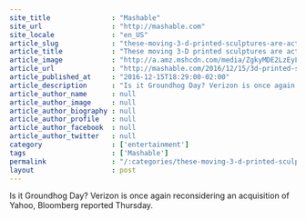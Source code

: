 ```yaml
---
site_title               : "Mashable"
site_url                 : "http://mashable.com"
site_locale              : "en_US"
article_slug             : "these-moving-3-d-printed-sculptures-are-actually-optical-illusions"
article_title            : "These moving 3-D printed sculptures are actually optical illusions"
article_image            : "http://a.amz.mshcdn.com/media/ZgkyMDE2LzEyLzE1LzZhL2I3ZjgzMjM3MzlmNTRkOTk5OTc1ZmYzOTQ1ODczYjNiLmFjZTkwLmpwZwpwCXRodW1iCTEyMDB4NjMwCmUJanBn/920e4d53/79e/b7f83237-39f5-4d99-9975-ff3945873b3b.jpg"
article_url              : "http://mashable.com/2016/12/15/3d-printed-sculpture-illusion/"
article_published_at     : "2016-12-15T18:29:00-02:00"
article_description      : "Is it Groundhog Day? Verizon is once again reconsidering an acquisition of Yahoo, Bloomberg reported Thursday."
article_author_name      : null
article_author_image     : null
article_author_biography : null
article_author_profile   : null
article_author_facebook  : null
article_author_twitter   : null
category                 : ['entertainment']
tags                     : ['Mashable']
permalink                : "/:categories/these-moving-3-d-printed-sculptures-are-actually-optical-illusions/"
layout                   : post
---
```


Is it Groundhog Day? Verizon is once again reconsidering an acquisition of Yahoo, Bloomberg reported Thursday.
